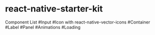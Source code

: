 # react-native-starter-kit

Component List
#Input
#Icon with react-native-vector-icons
#Container
#Label
#Panel
#Animations
#Loading

